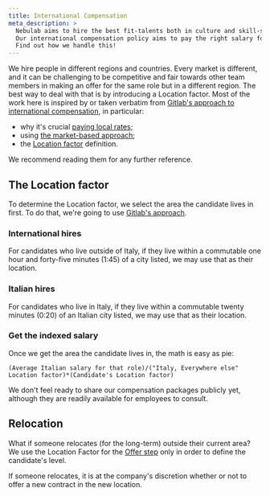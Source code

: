 ```yaml
---
title: International Compensation
meta_description: >
  Nebulab aims to hire the best fit-talents both in culture and skill-set.
  Our international compensation policy aims to pay the right salary for them.
  Find out how we handle this!
---
```


We hire people in different regions and countries. Every market is different,
and it can be challenging to be competitive and fair towards other team members
in making an offer for the same role but in a different region. The best way to
deal with that is by introducing a Location factor.
Most of the work here is inspired by or taken verbatim from [Gitlab's approach to international compensation](https://about.gitlab.com/handbook/total-rewards/compensation/#paying-local-rates),
in particular:

- why it's crucial [paying local rates](https://about.gitlab.com/handbook/total-rewards/compensation/#why-we-pay-local-rates);
- using [the market-based approach](https://about.gitlab.com/handbook/total-rewards/compensation/#market-based-approach);
- the [Location factor](https://about.gitlab.com/handbook/total-rewards/compensation/compensation-calculator/#location-factor)
definition.

We recommend reading them for any further reference.

## The Location factor
To determine the Location factor, we select the area the candidate lives in
first. To do that, we're going to use [Gitlab's approach](https://about.gitlab.com/handbook/total-rewards/compensation/compensation-calculator/#geographical-areas).

### International hires
For candidates who live outside of Italy, if they live within a commutable one
hour and forty-five minutes (1:45) of a city listed, we may use that as their
location.

### Italian hires
For candidates who live in Italy, if they live within a commutable twenty
minutes (0:20) of an Italian city listed, we may use that as their location.

### Get the indexed salary
Once we get the area the candidate lives in, the math is easy as pie:

```
(Average Italian salary for that role)/("Italy, Everywhere else" Location factor)*(Candidate's Location factor)
```

We don't feel ready to share our compensation packages publicly yet, although
they are readily available for employees to consult.

## Relocation
What if someone relocates (for the long-term) outside their current area? We use
the Location Factor for the [Offer step](https://playbook.nebulab.it/people-ops/hiring/#offer)
only in order to define the candidate's level.

If someone relocates, it is at the company's discretion whether or not to offer
a new contract in the new location.

